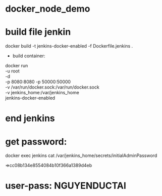 # docker_node_demo


# build file jenkin
 docker build -t jenkins-docker-enabled -f Dockerfile.jenkins .

 - build container:

 docker run \
  -u root \
  -d \
  -p 8080:8080 -p 50000:50000 \
  -v /var/run/docker.sock:/var/run/docker.sock \
  -v jenkins_home:/var/jenkins_home \
  jenkins-docker-enabled

  # end jenkins


# get password:
 docker exec jenkins cat /var/jenkins_home/secrets/initialAdminPassword

 =>cc08b134e8554084b10f366a1389d4eb

 # user-pass: NGUYENDUCTAI







